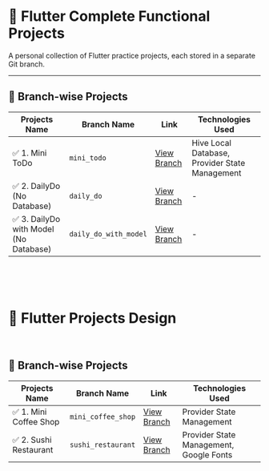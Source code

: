 # 📘 Flutter Complete Functional Projects

A personal collection of Flutter practice projects, each stored in a separate Git branch.

---

## 📂 Branch-wise Projects

| Projects Name             | Branch Name            | Link                                                                       | Technologies Used |
|------------------|------------------------|----------------------------------------------------------------------|-----------------------------------
| ✅ 1. Mini ToDo | `mini_todo`               | [View Branch](https://github.com/monir996/flutter-projects/tree/mini_todo) | Hive Local Database, Provider State Management |
| ✅ 2. DailyDo (No Database) | `daily_do`               | [View Branch](https://github.com/monir996/flutter-projects/tree/daily_do) | - |
| ✅ 3. DailyDo with Model (No Database) | `daily_do_with_model`               | [View Branch](https://github.com/monir996/flutter-projects/tree/daily_do_with_model) | - |

<br> <br> <br>

# 📘 Flutter Projects Design 
<br>

## 📂 Branch-wise Projects

| Projects Name             | Branch Name            | Link                                                                                          | Technologies Used |
|------------------|------------------------|----------------------------------------------------------------------|------------------------------------------------------
| ✅ 1. Mini Coffee Shop | `mini_coffee_shop`               | [View Branch](https://github.com/monir996/flutter-projects/tree/mini_coffee_shop) | Provider State Management |
| ✅ 2. Sushi Restaurant | `sushi_restaurant`               | [View Branch](https://github.com/monir996/flutter-projects/tree/sushi_restaurant) | Provider State Management, Google Fonts |

